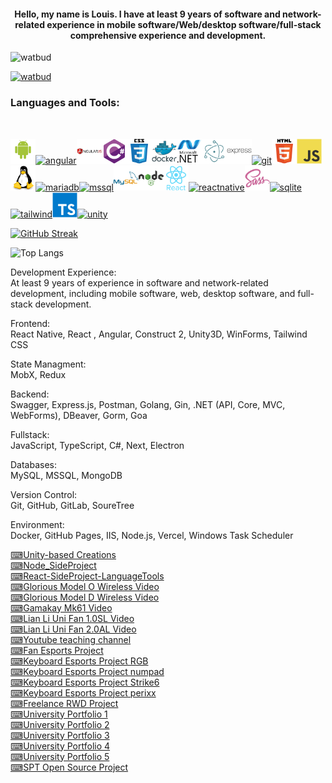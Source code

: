 
<h4 align="center">Hello, my name is Louis. I have at least 9 years of software and network-related experience in mobile software/Web/desktop software/full-stack comprehensive experience and development.  </h4>
<p align="left"> 
<img src="https://komarev.com/ghpvc/?username=watbud&label=Profile%20views&color=0e75b6&style=flat" alt="watbud" /> </p>
<p align="left"> <a href="https://github.com/ryo-ma/github-profile-trophy">
<img src="https://github-profile-trophy.vercel.app/?username=watbud&row=2&column=3" alt="watbud" /></a> 
</p>
<p align="left">
</p>


<h3 align="left">Languages and Tools:</h3>  

<a href="https://developer.android.com" target="_blank" rel="noreferrer"><img src="https://raw.githubusercontent.com/devicons/devicon/master/icons/android/android-original-wordmark.svg" alt="android" width="40" height="40"/></a><a href="https://angular.io" target="_blank" rel="noreferrer"><img src="https://angular.io/assets/images/logos/angular/angular.svg" alt="angular" width="40" height="40"/></a><a href="https://angular.io" target="_blank" rel="noreferrer"><img src="https://raw.githubusercontent.com/devicons/devicon/master/icons/angularjs/angularjs-original-wordmark.svg" alt="angularjs" width="40" height="40"/></a><a href="https://www.w3schools.com/cs/" target="_blank" rel="noreferrer"><img src="https://raw.githubusercontent.com/devicons/devicon/master/icons/csharp/csharp-original.svg" alt="csharp" width="40" height="40"/></a><a href="https://www.w3schools.com/css/" target="_blank" rel="noreferrer"><img src="https://raw.githubusercontent.com/devicons/devicon/master/icons/css3/css3-original-wordmark.svg" alt="css3" width="40" height="40"/></a><a href="https://www.docker.com/" target="_blank" rel="noreferrer"><img src="https://raw.githubusercontent.com/devicons/devicon/master/icons/docker/docker-original-wordmark.svg" alt="docker" width="40" height="40"/></a><a href="https://dotnet.microsoft.com/" target="_blank" rel="noreferrer"><img src="https://raw.githubusercontent.com/devicons/devicon/master/icons/dot-net/dot-net-original-wordmark.svg" alt="dotnet" width="40" height="40"/></a><a href="https://www.electronjs.org" target="_blank" rel="noreferrer"><img src="https://raw.githubusercontent.com/devicons/devicon/master/icons/electron/electron-original.svg" alt="electron" width="40" height="40"/></a><a href="https://expressjs.com" target="_blank" rel="noreferrer"><img src="https://raw.githubusercontent.com/devicons/devicon/master/icons/express/express-original-wordmark.svg" alt="express" width="40" height="40"/></a><a href="https://git-scm.com/" target="_blank" rel="noreferrer"><img src="https://www.vectorlogo.zone/logos/git-scm/git-scm-icon.svg" alt="git" width="40" height="40"/></a><a href="https://www.w3.org/html/" target="_blank" rel="noreferrer"><img src="https://raw.githubusercontent.com/devicons/devicon/master/icons/html5/html5-original-wordmark.svg" alt="html5" width="40" height="40"/></a><a href="https://developer.mozilla.org/en-US/docs/Web/JavaScript" target="_blank" rel="noreferrer"><img src="https://raw.githubusercontent.com/devicons/devicon/master/icons/javascript/javascript-original.svg" alt="javascript" width="40" height="40"/></a> <BR>                <a href="https://www.linux.org/" target="_blank" rel="noreferrer"><img src="https://raw.githubusercontent.com/devicons/devicon/master/icons/linux/linux-original.svg" alt="linux" width="40" height="40"/></a><a href="https://mariadb.org/" target="_blank" rel="noreferrer"><img src="https://www.vectorlogo.zone/logos/mariadb/mariadb-icon.svg" alt="mariadb" width="40" height="40"/></a><a href="https://www.microsoft.com/en-us/sql-server" target="_blank" rel="noreferrer"><img src="https://www.svgrepo.com/show/303229/microsoft-sql-server-logo.svg" alt="mssql" width="40" height="40"/></a><a href="https://www.mysql.com/" target="_blank" rel="noreferrer"><img src="https://raw.githubusercontent.com/devicons/devicon/master/icons/mysql/mysql-original-wordmark.svg" alt="mysql" width="40" height="40"/></a><a href="https://nodejs.org" target="_blank" rel="noreferrer"><img src="https://raw.githubusercontent.com/devicons/devicon/master/icons/nodejs/nodejs-original-wordmark.svg" alt="nodejs" width="40" height="40"/></a><a href="https://reactjs.org/" target="_blank" rel="noreferrer"><img src="https://raw.githubusercontent.com/devicons/devicon/master/icons/react/react-original-wordmark.svg" alt="react" width="40" height="40"/></a><a href="https://reactnative.dev/" target="_blank" rel="noreferrer"><img src="https://reactnative.dev/img/header_logo.svg" alt="reactnative" width="40" height="40"/></a><a href="https://sass-lang.com" target="_blank" rel="noreferrer"><img src="https://raw.githubusercontent.com/devicons/devicon/master/icons/sass/sass-original.svg" alt="sass" width="40" height="40"/></a><a href="https://www.sqlite.org/" target="_blank" rel="noreferrer"><img src="https://www.vectorlogo.zone/logos/sqlite/sqlite-icon.svg" alt="sqlite" width="40" height="40"/></a><a href="https://tailwindcss.com/" target="_blank" rel="noreferrer"><img src="https://www.vectorlogo.zone/logos/tailwindcss/tailwindcss-icon.svg" alt="tailwind" width="40" height="40"/></a><a href="https://www.typescriptlang.org/" target="_blank" rel="noreferrer"><img src="https://raw.githubusercontent.com/devicons/devicon/master/icons/typescript/typescript-original.svg" alt="typescript" width="40" height="40"/></a><a href="https://unity.com/" target="_blank" rel="noreferrer"><img src="https://www.vectorlogo.zone/logos/unity3d/unity3d-icon.svg" alt="unity" width="40" height="40"/></a>                                                                            

                                                                  
[![GitHub Streak](https://streak-stats.demolab.com?user=watbud&theme=ocean-gradient&hide_border=true&card_width=600)](https://git.io/streak-stats)

![Top Langs](https://github-readme-stats.vercel.app/api/top-langs/?username=WATBUD&layout=compact&theme=tokyonight&langs_count=20)  

<p class="has-line-data" data-line-start="0" data-line-end="2">Development Experience:<br> At least 9 years of experience in software and network-related development, including mobile software, web, desktop software, and full-stack development.</p> <p class="has-line-data" data-line-start="3" data-line-end="5">Frontend:<br> React Native, React , Angular, Construct 2, Unity3D, WinForms, Tailwind CSS</p> <p class="has-line-data" data-line-start="6" data-line-end="8">State Managment:<br> MobX, Redux</p> <p class="has-line-data" data-line-start="9" data-line-end="11">Backend:<br> Swagger, Express.js, Postman, Golang, Gin, .NET (API, Core, MVC, WebForms), DBeaver, Gorm, Goa</p> <p class="has-line-data" data-line-start="12" data-line-end="14">Fullstack:<br> JavaScript, TypeScript, C#, Next, Electron</p> <p class="has-line-data" data-line-start="15" data-line-end="17">Databases:<br> MySQL, MSSQL, MongoDB</p> <p class="has-line-data" data-line-start="18" data-line-end="20">Version Control:<br> Git, GitHub, GitLab, SoureTree</p> <p class="has-line-data" data-line-start="21" data-line-end="23">Environment:<br> Docker, GitHub Pages, IIS, Node.js, Vercel, Windows Task Scheduler</p>

[⌨Unity-based Creations](https://www.youtube.com/watch?v=rIM79ogfYr4&list=UUDMOsKP4fT1gHzU4y5iVuMA&index=9)<br>
[⌨Node_SideProject](http://watbud.duckdns.org:9421)<br>
[⌨React-SideProject-LanguageTools](https://nextshadcn14.vercel.app)<br>
[⌨Glorious Model O Wireless Video](https://www.youtube.com/watch?v=9B3cLne5g_g)<br>
[⌨Glorious Model D Wireless Video](https://www.youtube.com/watch?v=o_eL-9ImsLw)<br>
[⌨Gamakay Mk61 Video](https://www.youtube.com/watch?v=7FGG6xC8KL0)<br>
[⌨Lian Li Uni Fan 1.0SL Video](https://www.youtube.com/watch?v=wIdmHoPk-yM&t=393s)<br>
[⌨Lian Li Uni Fan 2.0AL Video](https://www.youtube.com/watch?v=8dQ7X_shq_w)<br>
[⌨Youtube teaching channel](https://www.youtube.com/playlist?list=PLqWQtwjE91RyJR2sKrK_-TXHVLCdrJno7)<br>
[⌨Fan Esports Project](https://fananimation.netlify.app/)<br>
[⌨Keyboard Esports Project RGB](https://watbud-angular.vercel.app/KeyBoard_RGB)<br>
[⌨Keyboard Esports Project numpad](https://watbud-angular.vercel.app/numpad-keyboard)<br>
[⌨Keyboard Esports Project Strike6](https://strike6.netlify.app/)<br>
[⌨Keyboard Esports Project perixx](https://watbud-angular.vercel.app/perixx)<br>
[⌨Freelance RWD Project](https://www.cupoy.com/openvino-2022)<br>
[⌨University Portfolio 1](http://watbud.duckdns.org/ShowWebEffect/Website/Game/1.7)<br>
[⌨University Portfolio 2](http://watbud.duckdns.org/ShowWebEffect/Website/Game/C2BrickBreaker)<br>
[⌨University Portfolio 3](http://watbud.duckdns.org/ShowWebEffect/Website/Game/C2RoachGame)<br>
[⌨University Portfolio 4](http://watbud.duckdns.org/ShowWebEffect/Website/Game/C2Pingpong)<br>
[⌨University Portfolio 5](http://watbud.duckdns.org/ShowWebEffect/Website/Game/C2POLICE)<br>
[⌨SPT Open Source Project](https://github.com/side-project-taiwan/sideproj.tw-backend)<br>


